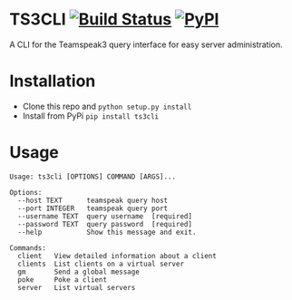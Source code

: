TS3CLI [![Build Status](https://travis-ci.org/Thor77/TS3CLI.svg?branch=master)](https://travis-ci.org/Thor77/TS3CLI) [![PyPI](https://img.shields.io/pypi/v/ts3cli.svg)](https://pypi.python.org/pypi/ts3cli)
======

A CLI for the Teamspeak3 query interface for easy server administration.

Installation
============
* Clone this repo and `python setup.py install`
* Install from PyPi `pip install ts3cli`

Usage
=====
```
Usage: ts3cli [OPTIONS] COMMAND [ARGS]...

Options:
  --host TEXT      teamspeak query host
  --port INTEGER   teamspeak query port
  --username TEXT  query username  [required]
  --password TEXT  query password  [required]
  --help           Show this message and exit.

Commands:
  client   View detailed information about a client
  clients  List clients on a virtual server
  gm       Send a global message
  poke     Poke a client
  server   List virtual servers
```
